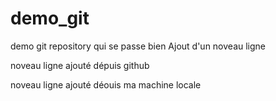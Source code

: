 # demo_git
demo git repository qui se passe bien
Ajout d'un noveau ligne

noveau ligne ajouté dépuis github

noveau ligne ajouté déouis ma machine locale


